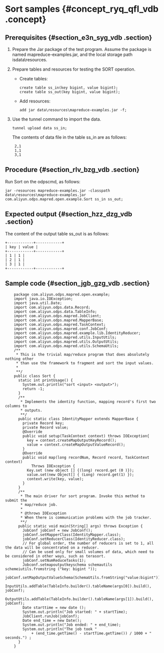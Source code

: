 # Sort samples {#concept_ryq_qfl_vdb .concept}

## Prerequisites {#section_e3n_syg_vdb .section}

1.  Prepare the Jar package of the test program. Assume the package is named mapreduce-examples.jar, and the local storage path isdata\\resources.
2.  Prepare tables and resources for testing the SORT operation.
    -   Create tables:

        ```
        create table ss_in(key bigint, value bigint);
        create table ss_out(key bigint, value bigint);
        ```

    -   Add resources:

        ```
        add jar data\resources\mapreduce-examples.jar -f;
        ```

3.  Use the tunnel command to import the data.

    ```
    tunnel upload data ss_in;
    ```

    The contents of data file in the table ss\_in are as follows:

    ```
     2,1
     1,1
     3,1
    ```


## Procedure {#section_rlv_bzg_vdb .section}

Run Sort on the odpscmd, as follows:

```
jar -resources mapreduce-examples.jar -classpath data\resources\mapreduce-examples.jar
com.aliyun.odps.mapred.open.example.Sort ss_in ss_out;
```

## Expected output {#section_hzz_dzg_vdb .section}

The content of the output table ss\_out is as follows:

```
+------------+------------+
| key | value |
+------------+------------+
| 1 | 1 |
| 2 | 1 |
| 3 | 1 |
+------------+------------+
```

## Sample code {#section_jgb_gzg_vdb .section}

```
    package com.aliyun.odps.mapred.open.example;
    import java.io.IOException;
    import java.util.Date;
    import com.aliyun.odps.data.Record;
    import com.aliyun.odps.data.TableInfo;
    import com.aliyun.odps.mapred.JobClient;
    import com.aliyun.odps.mapred.MapperBase;
    import com.aliyun.odps.mapred.TaskContext;
    import com.aliyun.odps.mapred.conf.JobConf;
    import com.aliyun.odps.mapred.example.lib.IdentityReducer;
    import com.aliyun.odps.mapred.utils.InputUtils;
    import com.aliyun.odps.mapred.utils.OutputUtils;
    import com.aliyun.odps.mapred.utils.SchemaUtils;
    /**
     * This is the trivial map/reduce program that does absolutely nothing other
     * than use the framework to fragment and sort the input values.
     *
     **/
    public class Sort {
      static int printUsage() {
        System.out.println("sort <input> <output>");
        return -1;
      }
      /**
       * Implements the identity function, mapping record's first two columns to
       * outputs.
       **/
      public static class IdentityMapper extends MapperBase {
        private Record key;
        private Record value;
        @Override
        public void setup(TaskContext context) throws IOException{
          key = context.createMapOutputKeyRecord();
          value = context.createMapOutputValueRecord();
        }
        @Override
        public void map(long recordNum, Record record, TaskContext context)
            Throws IOException {
          Key.set (new object [] {(long) record.get (0 )});
          value.set(new Object[] { (Long) record.get(1) });
          context.write(key, value);
        }
      }
      /**
       * The main driver for sort program. Invoke this method to submit the
       * map/reduce job.
       *
       * @throws IOException
       * When there is communication problems with the job tracker.
       **/
      public static void main(String[] args) throws Exception {
        JobConf jobConf = new JobConf();
        jobConf.setMapperClass(IdentityMapper.class);
        jobConf.setReducerClass(IdentityReducer.class);
        // For global order, the number of reducers is set to 1, all the data will be concentrated on a reducer.
        // Can be used only for small volumes of data, which need to be considered in other ways, such as terasort.
        jobConf.setNumReduceTasks(1);
        Jobconf.setmapoutputkeyschema schemautils schemeiutils.fromstring ("key: bigint "));
        jobConf.setMapOutputValueSchema(SchemaUtils.fromString("value:bigint"));
        InputUtils.addTable(TableInfo.builder().tableName(args[0]).build(), jobConf);
        OutputUtils.addTable(TableInfo.builder().tableName(args[1]).build(), jobConf);
        Date starttime = new date ();
        System.out.println("Job started: " + startTime);
        JobClient.runJob(jobConf);
        Date end_time = new Date();
        System.out.println("Job ended: " + end_time);
        System.out.println("The job took "
            + (end_time.getTime() - startTime.getTime()) / 1000 + " seconds.") ;
      }
    }

```

